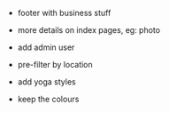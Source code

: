 <!-- * feedback to developer about bugs, link in navbar (contact info enough) -->
<!-- * group navigation -->
<!-- * note on front page: "work in progress" -->
<!-- * login on landing page -->
<!-- * indicate that detailed search "more options" opens here -->
<!-- * add delete class  -->
<!-- * badges for class types -->
<!-- * simplify dates -->
* footer with business stuff
* more details on index pages, eg: photo
* add admin user
* pre-filter by location
* add yoga styles
  
* keep the colours